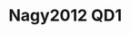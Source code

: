<a name="material" />

# Nagy2012 QD1
<script type="application/ld+json">
  {
    "@context": "https://schema.org/",
    "@type": "ChemicalSubstance",
    "http://purl.org/dc/terms/conformsTo":
      {
        "@type": "CreativeWork",
        "@id": "https://bioschemas.org/profiles/ChemicalSubstance/0.4-RELEASE/"
      },
    "@id": "https://egonw.github.io/nanowiki/nanowiki127.html#material",
    "name": "Nagy2012 QD1",
    "sameAs": "http://127.0.0.1/mediawiki/index.php/Special:URIResolver/Nagy2012_QD1"
  }
</script>

